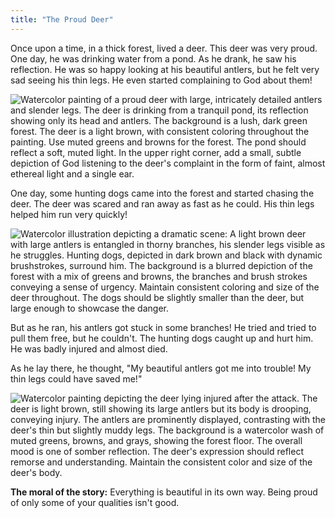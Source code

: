 ```yaml
---
title: "The Proud Deer"
---
```





Once upon a time, in a thick forest, lived a deer.  This deer was very proud. One day, he was drinking water from a pond. As he drank, he saw his reflection. He was so happy looking at his beautiful antlers, but he felt very sad seeing his thin legs. He even started complaining to God about them!

![Watercolor painting of a proud deer with large, intricately detailed antlers and slender legs.  The deer is drinking from a tranquil pond, its reflection showing only its head and antlers. The background is a lush, dark green forest. The deer is a light brown, with consistent coloring throughout the painting.  Use muted greens and browns for the forest. The pond should reflect a soft, muted light. In the upper right corner, add a small, subtle depiction of God listening to the deer's complaint in the form of faint, almost ethereal light and a single ear.](/images/image_the-proud-deer0.png)

One day, some hunting dogs came into the forest and started chasing the deer. The deer was scared and ran away as fast as he could.  His thin legs helped him run very quickly!

![Watercolor illustration depicting a dramatic scene: A light brown deer with large antlers is entangled in thorny branches, his slender legs visible as he struggles. Hunting dogs, depicted in dark brown and black with dynamic brushstrokes, surround him. The background is a blurred depiction of the forest with a mix of greens and browns, the branches and brush strokes conveying a sense of urgency. Maintain consistent coloring and size of the deer throughout. The dogs should be slightly smaller than the deer, but large enough to showcase the danger.](/images/image_the-proud-deer10.png)

But as he ran, his antlers got stuck in some branches! He tried and tried to pull them free, but he couldn't. The hunting dogs caught up and hurt him. He was badly injured and almost died.

As he lay there, he thought, "My beautiful antlers got me into trouble! My thin legs could have saved me!" 

![Watercolor painting depicting the deer lying injured after the attack.  The deer is light brown, still showing its large antlers but its body is drooping, conveying injury. The antlers are prominently displayed, contrasting with the deer's thin but slightly muddy legs. The background is a watercolor wash of muted greens, browns, and grays, showing the forest floor. The overall mood is one of somber reflection. The deer's expression should reflect remorse and understanding. Maintain the consistent color and size of the deer's body.](/images/image_the-proud-deer2.png)

**The moral of the story:**  Everything is beautiful in its own way.  Being proud of only some of your qualities isn't good.
